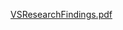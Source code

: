 
[VSResearchFindings.pdf](https://github.com/department-of-veterans-affairs/va.gov-team/files/14212864/VSResearchFindings.pdf)
